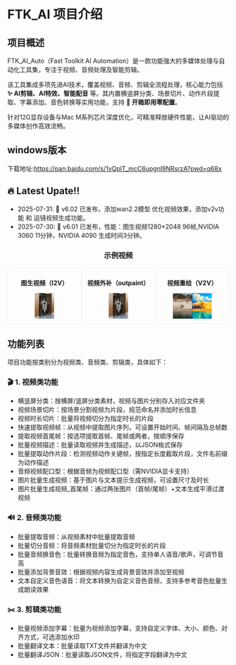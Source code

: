 # FTK_AI 项目介绍

## 项目概述  
FTK_AI_Auto（Fast Toolkit AI Automation）是一款功能强大的多媒体处理与自动化工具集，专注于视频、音频处理及智能剪辑。  

该工具集成多项先进AI技术，覆盖视频、音频、剪辑全流程处理，核心能力包括 **✨ AI剪辑、AI特效、智能配音** 等。其内置横竖屏分类、场景切片、动作片段提取、字幕添加、音色转换等实用功能，支持 **🚀 开箱即用零配置**。  

针对12G显存设备与Mac M系列芯片深度优化，可精准释放硬件性能，让AI驱动的多媒体创作高效流畅。

## windows版本
下载地址:https://pan.baidu.com/s/1vQplT_mcC6upgnl9NRsrzA?pwd=q68x

## 🔥 Latest Upate!!

* 2025-07-31: 👋 v6.02 已发布，添加wan2.2模型 优化视频效果，添加v2v功能 和 运镜视频生成功能。
* 2025-07-30: 👋 v6.01 已发布，性能：图生视频1280*2048 96帧,NVIDIA 3060 11分钟，NVIDIA 4090 生成时间3分钟。







<div align="center">
  <h3>示例视频</h3>
  <table width="100%">
  <tr>
    <!-- 第一列 -->
    <td width="33.33%" align="center" style="padding: 10px; border: 1px solid #eee;">
      <p><b>图生视频（I2V）</b></p>
      <a href="https://www.douyin.com/video/7532697296916581668" target="_blank" rel="noopener noreferrer">
        <img src="https://github.com/zeusftk/FTK_AI/blob/main/src/FTK_00003.png" 
             alt="视频预览图" width="30%" 
             align="center">
      </a>  
    </td>
    <!-- 第二列 -->
    <td width="33.33%" align="center" style="padding: 10px; border: 1px solid #eee;">
      <p><b>视频外补（outpaint）</b></p>
      <a href="https://www.douyin.com/video/7532697296916581668" target="_blank" rel="noopener noreferrer">
        <img src="https://github.com/zeusftk/FTK_AI/blob/main/src/FTK_00003.png" 
             alt="视频预览图" width="30%" 
             align="center">
      </a>  
    </td>
    <!-- 第三列 -->
    <td width="33.33%" align="center" style="padding: 10px; border: 1px solid #eee;">
      <p><b>视频重绘（V2V）</b></p>
      <a href="https://www.douyin.com/video/7532775589111926057" target="_blank" rel="noopener noreferrer">
        <img src="https://github.com/zeusftk/FTK_AI/blob/main/src/%E8%BD%AC%E7%BB%98%E5%B0%81%E9%9D%A2.jpg" 
             alt="视频预览图" width="60%" 
             align="center">
      </a>  
    </td>
  </tr>
</table>
  
</div>






## 功能列表  
项目功能按类别分为视频类、音频类、剪辑类，具体如下：  

### 🎬 1. 视频类功能  
- 横竖屏分类：按横屏/竖屏分类素材，视频与图片分别存入对应文件夹  
- 视频场景切片：按场景分割视频为片段，规范命名并添加时长信息  
- 视频时长切片：批量将视频切分为指定时长的片段  
- 快速提取视频帧：从视频中提取图片序列，可设置开始时间、帧间隔及总帧数  
- 提取视频首尾帧：按选项提取首帧、尾帧或两者，按顺序保存  
- 批量视频描述：批量读取视频并生成描述，以JSON格式保存  
- 批量提取动作片段：检测视频动作关键帧，按指定长度截取片段，文件名前缀为动作描述   
- 音频视频配口型：根据音频为视频配口型（需NVIDIA显卡支持）  
- 图片批量生成视频：基于图片与文本提示生成视频，可设置尺寸及时长  
- 图片批量生成视频_首尾帧：通过两张图片（首帧/尾帧）+文本生成平滑过渡视频  


### 🔊 2. 音频类功能  
- 批量提取音频：从视频素材中批量提取音频  
- 批量切分音频：将音频素材批量切分为指定时长的片段  
- 批量音频换音色：批量转换音频为指定音色，支持单人语音/歌声，可调节音高  
- 批量添加背景音效：根据视频内容生成背景音效并添加至视频  
- 文本自定义音色语音：将文本转换为自定义音色音频，支持多参考音色批量生成朗读效果  


### ✂️ 3. 剪辑类功能  
- 批量视频添加字幕：批量为视频添加字幕，支持自定义字体、大小、颜色、对齐方式，可选添加水印  
- 批量翻译文本：批量读取TXT文件并翻译为中文  
- 批量翻译JSON：批量读取JSON文件，将指定字段翻译为中文  

